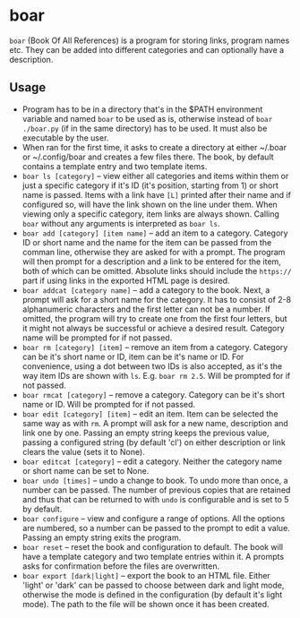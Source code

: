 # boar
`boar` (Book Of All References) is a program for storing links, program names etc. They can be added into different categories and can optionally have a description.
## Usage
- Program has to be in a directory that's in the $PATH environment variable and named `boar` to be used as is, otherwise instead of `boar` `./boar.py` (if in the same directory) has to be used. It must also be executable by the user.
- When ran for the first time, it asks to create a directory at either ~/.boar or ~/.config/boar and creates a few files there. The book, by default contains a template entry and two template items.
- `boar ls [category]` – view either all categories and items within them or just a specific category if it's ID (it's position, starting from 1) or short name is passed. Items with a link have `[L]` printed after their name and if configured so, will have the link shown on the line under them. When viewing only a specific category, item links are always shown. Calling `boar` without any arguments is interpreted as `boar ls`.
- `boar add [category] [item name]` – add an item to a category. Category ID or short name and the name for the item can be passed from the comman line, otherwise they are asked for with a prompt. The program will then prompt for a description and a link to be entered for the item, both of which can be omitted. Absolute links should include the `https://` part if using links in the exported HTML page is desired.
- `boar addcat [category name]` – add a category to the book. Next, a prompt will ask for a short name for the category. It has to consist of 2-8 alphanumeric characters and the first letter can not be a number. If omitted, the program will try to create one from the first four letters, but it might not always be successful or achieve a desired result. Category name will be prompted for if not passed.
- `boar rm [category] [item]` – remove an item from a category. Category can be it's short name or ID, item can be it's name or ID. For convenience, using a dot between two IDs is also accepted, as it's the way item IDs are shown with `ls`. E.g. `boar rm 2.5`. Will be prompted for if not passed.
- `boar rmcat [category]` – remove a category. Category can be it's short name or ID. Will be prompted for if not passed.
- `boar edit [category] [item]` – edit an item. Item can be selected the same way as with `rm`. A prompt will ask for a new name, description and link one by one. Passing an empty string keeps the previous value, passing a configured string (by default 'cl') on either description or link clears the value (sets it to None).
- `boar editcat [category]` – edit a category. Neither the category name or short name can be set to None.
- `boar undo [times]` – undo a change to book. To undo more than once, a number can be passed. The number of previous copies that are retained and thus that can be returned to with `undo` is configurable and is set to 5 by default.
- `boar configure` – view and configure a range of options. All the options are numbered, so a number can be passed to the prompt to edit a value. Passing an empty string exits the program.
- `boar reset` – reset the book and configuration to default. The book will have a template category and two template entries within it. A prompts asks for confirmation before the files are overwritten.
- `boar export [dark|light]` – export the book to an HTML file. Either 'light' or 'dark' can be passed to choose between dark and light mode, otherwise the mode is defined in the configuration (by default it's light mode). The path to the file will be shown once it has been created.
